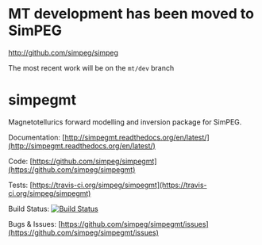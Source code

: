 MT development has been moved to SimPEG
=======================================

http://github.com/simpeg/simpeg

The most recent work will be on the `mt/dev` branch

simpegmt
========

Magnetotellurics forward modelling and inversion package for SimPEG.



Documentation:
[http://simpegmt.readthedocs.org/en/latest/](http://simpegmt.readthedocs.org/en/latest/)

Code:
[https://github.com/simpeg/simpegmt](https://github.com/simpeg/simpegmt)

Tests:
[https://travis-ci.org/simpeg/simpegmt](https://travis-ci.org/simpeg/simpegmt)

Build Status:
[![Build Status](https://travis-ci.org/simpeg/simpegmt.svg?branch=master)](https://travis-ci.org/simpeg/simpegmt)

Bugs & Issues:
[https://github.com/simpeg/simpegmt/issues](https://github.com/simpeg/simpegmt/issues)
